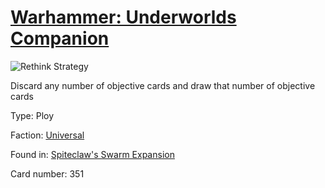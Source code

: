 # [Warhammer: Underworlds Companion](https://guidokessels.github.io/wh-underworlds)

  

![Rethink Strategy](https://warhammerunderworlds.com/wp-content/uploads/sites/6/2018/02/351_ENG.png)

Discard any number of objective cards and draw that number of objective cards

Type: Ploy

Faction: [Universal](https://guidokessels.github.io/wh-underworlds/factions/universal)

Found in: [Spiteclaw's Swarm Expansion](https://guidokessels.github.io/wh-underworlds/locations/spiteclaws-swarm-expansion)

Card number: 351
